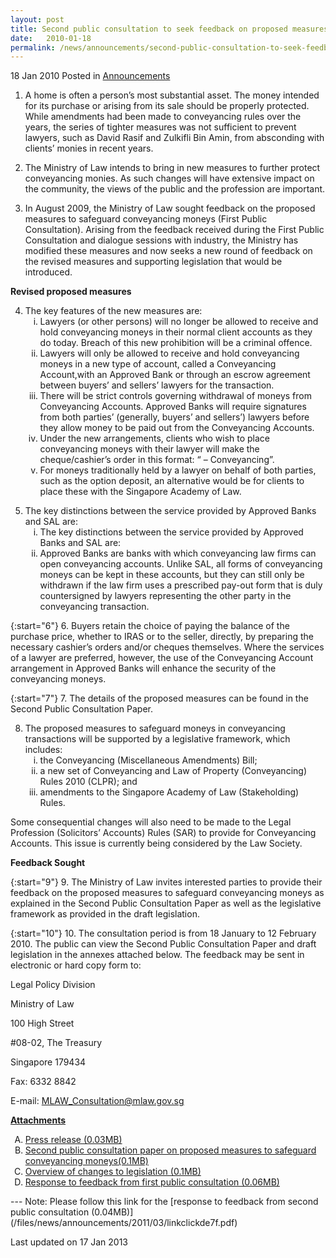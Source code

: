 ```yaml
---
layout: post
title: Second public consultation to seek feedback on proposed measures to safeguard conveyancing moneys
date:   2010-01-18
permalink: /news/announcements/second-public-consultation-to-seek-feedback-on-proposed-measures-to-safeguard-conveyancing-moneys
---
```


18 Jan 2010 Posted in [Announcements](/news/announcements)


1. A home is often a person’s most substantial asset. The money intended for its purchase or arising from its sale should be properly protected.  While amendments had been made to conveyancing rules over the years, the series of tighter measures was not sufficient to prevent lawyers, such as David Rasif and Zulkifli Bin Amin, from absconding with clients’ monies in recent years.

2. The Ministry of Law intends to bring in new measures to further protect conveyancing monies. As such changes will have extensive impact on the community, the views of the public and the profession are important. 

3. In August 2009, the Ministry of Law sought feedback on the proposed measures to safeguard conveyancing moneys (First Public Consultation). Arising from the feedback received during the First Public Consultation and dialogue sessions with industry, the Ministry has modified these measures and now seeks a new round of feedback on the revised measures and supporting legislation that would be introduced.


**Revised proposed measures**

<ol start="4">
<li>The key features of the new measures are:
<ol style="list-style-type: lower-roman">
<li>Lawyers (or other persons) will no longer be allowed to receive and hold conveyancing moneys in their normal client accounts as they do today. Breach of this new prohibition will be a criminal offence. </li>

<li>Lawyers will only be allowed to receive and hold conveyancing moneys in a new type of account, called a Conveyancing Account,with an Approved Bank or through an escrow agreement between buyers’ and sellers’ lawyers for the transaction. </li>

<li>There will be strict controls governing withdrawal of moneys from Conveyancing Accounts. Approved Banks will require signatures from both parties’ (generally, buyers’ and sellers’) lawyers before they allow money to be paid out from the Conveyancing Accounts. </li>
<li>Under the new arrangements, clients who wish to place conveyancing moneys with their lawyer will make the cheque/cashier’s order in this format: “<Name of Law Firm> – Conveyancing”.</li>
<li>For moneys traditionally held by a lawyer on behalf of both parties, such as the option deposit, an alternative would be for clients to place these with the Singapore Academy of Law.</li>
</ol>
</li>
</ol>

<ol start="5">
<li>The key distinctions between the service provided by Approved Banks and SAL are:

<ol style="list-style-type: lower-roman">
<li>The key distinctions between the service provided by Approved Banks and SAL are:</li>
<li>Approved Banks are banks with which conveyancing law firms can open conveyancing accounts. Unlike SAL, all forms of conveyancing moneys can be kept in these accounts, but they can still only be withdrawn if the law firm uses a prescribed pay-out form that is duly countersigned by lawyers representing the other party in the conveyancing transaction.</li>
</ol>
</li>
</ol>

{:start="6"}
6. Buyers retain the choice of paying the balance of the purchase price, whether to IRAS or to the seller, directly, by preparing the necessary cashier’s orders and/or cheques themselves. Where the services of a lawyer are preferred, however, the use of the Conveyancing Account arrangement in Approved Banks will enhance the security of the conveyancing moneys.

{:start="7"}
7. The details of the proposed measures can be found in the Second Public Consultation Paper.

<ol start="8">
<li>The proposed measures to safeguard moneys in conveyancing transactions will be supported by a legislative framework, which includes:
<ol style="list-style-type: lower-roman">
<li>the Conveyancing (Miscellaneous Amendments) Bill; </li>

<li> a new set of Conveyancing and Law of Property (Conveyancing) Rules 2010 (CLPR); and </li>

<li>amendments to the Singapore Academy of Law (Stakeholding) Rules. </li>
</ol>

</li>
</ol>
Some consequential changes will also need to be made to the Legal Profession (Solicitors’ Accounts) Rules (SAR) to provide for Conveyancing Accounts. This issue is currently being considered by the Law Society.


**Feedback Sought**

{:start="9"}
9. The Ministry of Law invites interested parties to provide their feedback on the proposed measures to safeguard conveyancing moneys as explained in the Second Public Consultation Paper as well as the legislative framework as provided in the draft legislation.

{:start="10"}
10. The consultation period is from 18 January to 12 February 2010. The public can view the Second Public Consultation Paper and draft legislation in the annexes attached below.  The feedback may be sent in electronic or hard copy form to:


<p class="address-centered">Legal Policy Division</p>
<p class="address-centered">Ministry of Law</p>
<p class="address-centered">100 High Street</p>
<p class="address-centered">#08-02, The Treasury</p>
<p class="address-centered">Singapore 179434</p>
<p class="address-centered">Fax: 6332 8842</p>
<p class="address-centered">E-mail: <a href="mailto:MLAW_Consultation@mlaw.gov.sg">MLAW_Consultation@mlaw.gov.sg</a></p>



**<u>Attachments</u>**

<ol style="list-style-type: upper-alpha">
<li><a href="/files/news/announcements/2010/01/linkclickbadf.pdf">Press release (0.03MB)</a> </li>
<li><a href="/files/news/announcements/2010/01/linkclick0623.pdf">Second public consultation paper on proposed measures to safeguard conveyancing moneys(0.1MB)</a> </li>
<li><a href="/files/news/announcements/2010/01/linkclick6f06.pdf">Overview of changes to legislation (0.1MB)</a></li>
<li><a href="/files/news/press-releases/2009/08/linkclick73ae.pdf ">Response to feedback from first public consultation (0.06MB)</a> </li>
</ol>
---
Note: Please follow this link for the [response to feedback from second public consultation (0.04MB)](/files/news/announcements/2011/03/linkclickde7f.pdf)



<p class="right-side-updated">Last updated on 17 Jan 2013</p> 



